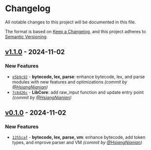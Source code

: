 # Changelog
All notable changes to this project will be documented in this file.

The format is based on [Keep a Changelog](https://keepachangelog.com/en/1.0.0/),
and this project adheres to [Semantic Versioning](https://semver.org/spec/v2.0.0.html).

## [v1.1.0] - 2024-11-02
### New Features
- [`e5b9c92`](https://github.com/HydroRoll-Team/luah/commit/e5b9c92cd48720ec938f90a79f55a0c0e68645a7) - **bytecode, lex, parse**: enhance bytecode, lex, and parse modules with new features and optimizations *(commit by [@HsiangNianian](https://github.com/HsiangNianian))*
- [`7c6d26c`](https://github.com/HydroRoll-Team/luah/commit/7c6d26c8ba0124d52e7da39dd6679b97aebedfc7) - **LibCore**: add raw_input function and update entry point *(commit by [@HsiangNianian](https://github.com/HsiangNianian))*


## [v0.1.0] - 2024-11-02
### New Features
- [`1255caf`](https://github.com/HydroRoll-Team/luah/commit/1255cafc87fbec6baeca234c82c6cab39fb5793b) - **bytecode, lex, parse, vm**: enhance bytecode, add token types, and improve parser and VM *(commit by [@HsiangNianian](https://github.com/HsiangNianian))*

[v0.1.0]: https://github.com/HydroRoll-Team/luah/compare/v0.0.3...v0.1.0
[v1.1.0]: https://github.com/HydroRoll-Team/luah/compare/v0.1.0...v1.1.0
